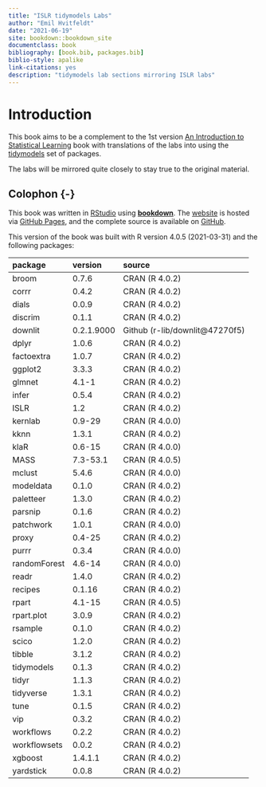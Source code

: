 ```yaml
--- 
title: "ISLR tidymodels Labs"
author: "Emil Hvitfeldt"
date: "2021-06-19"
site: bookdown::bookdown_site
documentclass: book
bibliography: [book.bib, packages.bib]
biblio-style: apalike
link-citations: yes
description: "tidymodels lab sections mirroring ISLR labs"
---
```


# Introduction

This book aims to be a complement to the 1st version [An Introduction to Statistical Learning](https://www.statlearning.com/) book with translations of the labs into using the [tidymodels](https://www.tidymodels.org/) set of packages.

The labs will be mirrored quite closely to stay true to the original material.

## Colophon {-}

This book was written in [RStudio](http://www.rstudio.com/ide/) using [**bookdown**](http://bookdown.org/). The [website](https://emilhvitfeldt.github.io/ISLR-tidymodels-labs/index.html) is hosted via [GitHub Pages](https://pages.github.com/), and the complete source is available on [GitHub](https://github.com/EmilHvitfeldt/ISLR-tidymodels-labs).

This version of the book was built with R version 4.0.5 (2021-03-31) and the following packages:


|package      |version    |source                          |
|:------------|:----------|:-------------------------------|
|broom        |0.7.6      |CRAN (R 4.0.2)                  |
|corrr        |0.4.2      |CRAN (R 4.0.2)                  |
|dials        |0.0.9      |CRAN (R 4.0.2)                  |
|discrim      |0.1.1      |CRAN (R 4.0.2)                  |
|downlit      |0.2.1.9000 |Github (r-lib/downlit\@47270f5) |
|dplyr        |1.0.6      |CRAN (R 4.0.2)                  |
|factoextra   |1.0.7      |CRAN (R 4.0.2)                  |
|ggplot2      |3.3.3      |CRAN (R 4.0.2)                  |
|glmnet       |4.1-1      |CRAN (R 4.0.2)                  |
|infer        |0.5.4      |CRAN (R 4.0.2)                  |
|ISLR         |1.2        |CRAN (R 4.0.2)                  |
|kernlab      |0.9-29     |CRAN (R 4.0.0)                  |
|kknn         |1.3.1      |CRAN (R 4.0.2)                  |
|klaR         |0.6-15     |CRAN (R 4.0.0)                  |
|MASS         |7.3-53.1   |CRAN (R 4.0.5)                  |
|mclust       |5.4.6      |CRAN (R 4.0.0)                  |
|modeldata    |0.1.0      |CRAN (R 4.0.2)                  |
|paletteer    |1.3.0      |CRAN (R 4.0.2)                  |
|parsnip      |0.1.6      |CRAN (R 4.0.2)                  |
|patchwork    |1.0.1      |CRAN (R 4.0.0)                  |
|proxy        |0.4-25     |CRAN (R 4.0.2)                  |
|purrr        |0.3.4      |CRAN (R 4.0.0)                  |
|randomForest |4.6-14     |CRAN (R 4.0.0)                  |
|readr        |1.4.0      |CRAN (R 4.0.2)                  |
|recipes      |0.1.16     |CRAN (R 4.0.2)                  |
|rpart        |4.1-15     |CRAN (R 4.0.5)                  |
|rpart.plot   |3.0.9      |CRAN (R 4.0.2)                  |
|rsample      |0.1.0      |CRAN (R 4.0.2)                  |
|scico        |1.2.0      |CRAN (R 4.0.2)                  |
|tibble       |3.1.2      |CRAN (R 4.0.2)                  |
|tidymodels   |0.1.3      |CRAN (R 4.0.2)                  |
|tidyr        |1.1.3      |CRAN (R 4.0.2)                  |
|tidyverse    |1.3.1      |CRAN (R 4.0.2)                  |
|tune         |0.1.5      |CRAN (R 4.0.2)                  |
|vip          |0.3.2      |CRAN (R 4.0.2)                  |
|workflows    |0.2.2      |CRAN (R 4.0.2)                  |
|workflowsets |0.0.2      |CRAN (R 4.0.2)                  |
|xgboost      |1.4.1.1    |CRAN (R 4.0.2)                  |
|yardstick    |0.0.8      |CRAN (R 4.0.2)                  |

